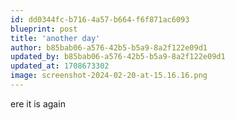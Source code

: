 ```yaml
---
id: dd0344fc-b716-4a57-b664-f6f871ac6093
blueprint: post
title: 'another day'
author: b85bab06-a576-42b5-b5a9-8a2f122e09d1
updated_by: b85bab06-a576-42b5-b5a9-8a2f122e09d1
updated_at: 1708673302
image: screenshot-2024-02-20-at-15.16.16.png
---
```

ere it is again